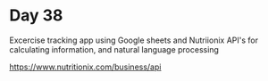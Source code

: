 # Day 38

Excercise tracking app using Google sheets and Nutriionix API's for calculating information, and natural language processing

https://www.nutritionix.com/business/api
